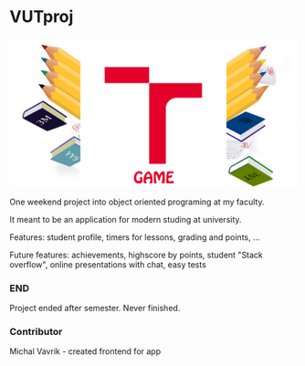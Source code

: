 # VUTproj

![alt text](https://github.com/lesnek/VUTproj/blob/master/Obrazky/VUTlogoBig.png "Game logo")

One weekend project into object oriented programing at my faculty.

It meant to be an application for modern studing at university.

Features: student profile, timers for lessons, grading and points, ...

Future features: achievements, highscore by points, student "Stack overflow", online presentations with chat, easy tests
                 
                 
### END
Project ended after semester. Never finished.

### Contributor
Michal Vavrik - created frontend for app
